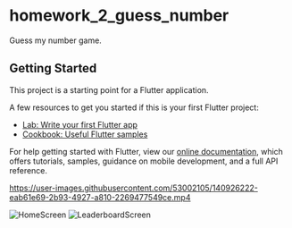 # homework_2_guess_number

Guess my number game.

## Getting Started

This project is a starting point for a Flutter application.

A few resources to get you started if this is your first Flutter project:

- [Lab: Write your first Flutter app](https://flutter.dev/docs/get-started/codelab)
- [Cookbook: Useful Flutter samples](https://flutter.dev/docs/cookbook)

For help getting started with Flutter, view our
[online documentation](https://flutter.dev/docs), which offers tutorials,
samples, guidance on mobile development, and a full API reference.


https://user-images.githubusercontent.com/53002105/140926222-eab61e69-2b93-4927-a810-2269477549ce.mp4

![HomeScreen](https://user-images.githubusercontent.com/53002105/141103587-4aabea93-f865-4dd8-ad7d-7a3875a29bc0.jpeg)
![LeaderboardScreen](https://user-images.githubusercontent.com/53002105/141103598-01d63141-272e-4708-b909-58349cba2fd7.jpeg)
